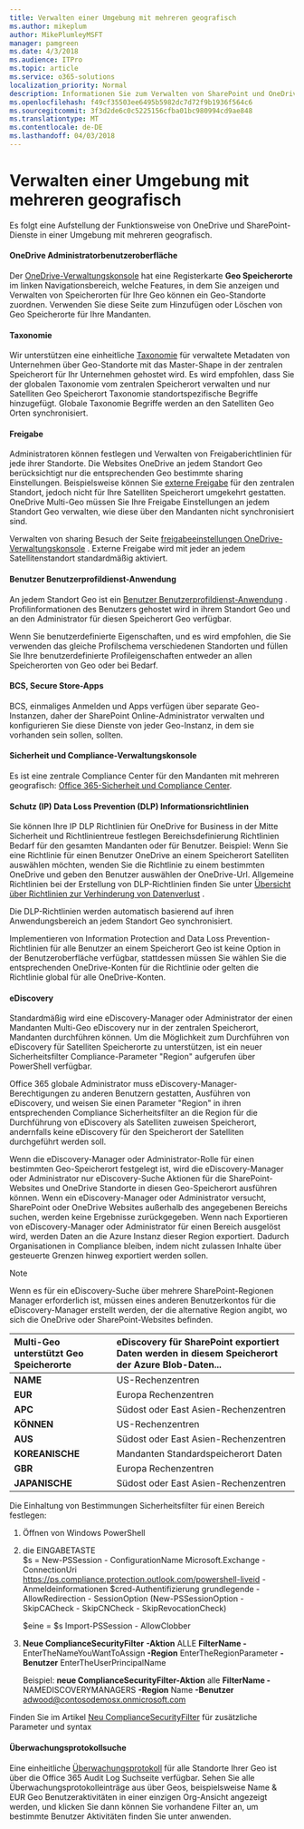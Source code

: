 ```yaml
---
title: Verwalten einer Umgebung mit mehreren geografisch
ms.author: mikeplum
author: MikePlumleyMSFT
manager: pamgreen
ms.date: 4/3/2018
ms.audience: ITPro
ms.topic: article
ms.service: o365-solutions
localization_priority: Normal
description: Informationen Sie zum Verwalten von SharePoint und OneDrive-Dienste in einer Umgebung mit mehreren geografisch.
ms.openlocfilehash: f49cf35503ee6495b5982dc7d72f9b1936f564c6
ms.sourcegitcommit: 3f3d2de6c0c5225156cfba01bc980994cd9ae848
ms.translationtype: MT
ms.contentlocale: de-DE
ms.lasthandoff: 04/03/2018
---
```

# <a name="administering-a-multi-geo-environment"></a>Verwalten einer Umgebung mit mehreren geografisch

Es folgt eine Aufstellung der Funktionsweise von OneDrive und SharePoint-Dienste in einer Umgebung mit mehreren geografisch.

#### <a name="onedrive-administrator-experience"></a>OneDrive Administratorbenutzeroberfläche

Der [OneDrive-Verwaltungskonsole](https://admin.onedrive.com) hat eine Registerkarte **Geo Speicherorte** im linken Navigationsbereich, welche Features, in dem Sie anzeigen und Verwalten von Speicherorten für Ihre Geo können ein Geo-Standorte zuordnen. Verwenden Sie diese Seite zum Hinzufügen oder Löschen von Geo Speicherorte für Ihre Mandanten.

#### <a name="taxonomy"></a>Taxonomie

Wir unterstützen eine einheitliche [Taxonomie](https://support.office.com/article/A180FA28-6405-4679-9EC3-81D2028C4EFC) für verwaltete Metadaten von Unternehmen über Geo-Standorte mit das Master-Shape in der zentralen Speicherort für Ihr Unternehmen gehostet wird. Es wird empfohlen, dass Sie der globalen Taxonomie vom zentralen Speicherort verwalten und nur Satelliten Geo Speicherort Taxonomie standortspezifische Begriffe hinzugefügt. Globale Taxonomie Begriffe werden an den Satelliten Geo Orten synchronisiert.

#### <a name="sharing"></a>Freigabe

Administratoren können festlegen und Verwalten von Freigaberichtlinien für jede ihrer Standorte. Die Websites OneDrive an jedem Standort Geo berücksichtigt nur die entsprechenden Geo bestimmte sharing Einstellungen. Beispielsweise können Sie [externe Freigabe](https://support.office.com/article/C8A462EB-0723-4B0B-8D0A-70FEAFE4BE85) für den zentralen Standort, jedoch nicht für Ihre Satelliten Speicherort umgekehrt gestatten. OneDrive Multi-Geo müssen Sie Ihre Freigabe Einstellungen an jedem Standort Geo verwalten, wie diese über den Mandanten nicht synchronisiert sind.

Verwalten von sharing Besuch der Seite [freigabeeinstellungen OneDrive-Verwaltungskonsole](https://admin.onedrive.com/?v=SharingSettings) . Externe Freigabe wird mit jeder an jedem Satellitenstandort standardmäßig aktiviert.

#### <a name="user-profile-application"></a>Benutzer Benutzerprofildienst-Anwendung

An jedem Standort Geo ist ein [Benutzer Benutzerprofildienst-Anwendung](https://support.office.com/article/494bec9c-6654-41f0-920f-f7f937ea9723) . Profilinformationen des Benutzers gehostet wird in ihrem Standort Geo und an den Administrator für diesen Speicherort Geo verfügbar.

Wenn Sie benutzerdefinierte Eigenschaften, und es wird empfohlen, die Sie verwenden das gleiche Profilschema verschiedenen Standorten und füllen Sie Ihre benutzerdefinierte Profileigenschaften entweder an allen Speicherorten von Geo oder bei Bedarf.

#### <a name="bcs-secure-store-apps"></a>BCS, Secure Store-Apps

BCS, einmaliges Anmelden und Apps verfügen über separate Geo-Instanzen, daher der SharePoint Online-Administrator verwalten und konfigurieren Sie diese Dienste von jeder Geo-Instanz, in dem sie vorhanden sein sollen, sollten.

#### <a name="security-and-compliance-admin-center"></a>Sicherheit und Compliance-Verwaltungskonsole

Es ist eine zentrale Compliance Center für den Mandanten mit mehreren geografisch: [Office 365-Sicherheit und Compliance Center](https://protection.office.com/?rfr=AdminCenter\#/homepage).

#### <a name="information-protection-ip-data-loss-prevention-dlp-policy"></a>Schutz (IP) Data Loss Prevention (DLP) Informationsrichtlinien

Sie können Ihre IP DLP Richtlinien für OneDrive for Business in der Mitte Sicherheit und Richtlinientreue festlegen Bereichsdefinierung Richtlinien Bedarf für den gesamten Mandanten oder für Benutzer. Beispiel: Wenn Sie eine Richtlinie für einen Benutzer OneDrive an einem Speicherort Satelliten auswählen möchten, wenden Sie die Richtlinie zu einem bestimmten OneDrive und geben den Benutzer auswählen der OneDrive-Url. Allgemeine Richtlinien bei der Erstellung von DLP-Richtlinien finden Sie unter [Übersicht über Richtlinien zur Verhinderung von Datenverlust](https://support.office.com/article/1966b2a7-d1e2-4d92-ab61-42efbb137f5e) .

Die DLP-Richtlinien werden automatisch basierend auf ihren Anwendungsbereich an jedem Standort Geo synchronisiert.

Implementieren von Information Protection and Data Loss Prevention-Richtlinien für alle Benutzer an einem Speicherort Geo ist keine Option in der Benutzeroberfläche verfügbar, stattdessen müssen Sie wählen Sie die entsprechenden OneDrive-Konten für die Richtlinie oder gelten die Richtlinie global für alle OneDrive-Konten.

#### <a name="ediscovery"></a>eDiscovery 

Standardmäßig wird eine eDiscovery-Manager oder Administrator der einen Mandanten Multi-Geo eDiscovery nur in der zentralen Speicherort, Mandanten durchführen können. Um die Möglichkeit zum Durchführen von eDiscovery für Satelliten Speicherorte zu unterstützen, ist ein neuer Sicherheitsfilter Compliance-Parameter "Region" aufgerufen über PowerShell verfügbar.

Office 365 globale Administrator muss eDiscovery-Manager-Berechtigungen zu anderen Benutzern gestatten, Ausführen von eDiscovery, und weisen Sie einen Parameter "Region" in ihren entsprechenden Compliance Sicherheitsfilter an die Region für die Durchführung von eDiscovery als Satelliten zuweisen Speicherort, andernfalls keine eDiscovery für den Speicherort der Satelliten durchgeführt werden soll.

Wenn die eDiscovery-Manager oder Administrator-Rolle für einen bestimmten Geo-Speicherort festgelegt ist, wird die eDiscovery-Manager oder Administrator nur eDiscovery-Suche Aktionen für die SharePoint-Websites und OneDrive Standorte in diesen Geo-Speicherort ausführen können. Wenn ein eDiscovery-Manager oder Administrator versucht, SharePoint oder OneDrive Websites außerhalb des angegebenen Bereichs suchen, werden keine Ergebnisse zurückgegeben. Wenn nach Exportieren von eDiscovery-Manager oder Administrator für einen Bereich ausgelöst wird, werden Daten an die Azure Instanz dieser Region exportiert. Dadurch Organisationen in Compliance bleiben, indem nicht zulassen Inhalte über gesteuerte Grenzen hinweg exportiert werden sollen.

> [!NOTE]
> Wenn es für ein eDiscovery-Suche über mehrere SharePoint-Regionen Manager erforderlich ist, müssen eines anderen Benutzerkontos für die eDiscovery-Manager erstellt werden, der die alternative Region angibt, wo sich die OneDrive oder SharePoint-Websites befinden.

<table>
<thead>
<tr class="header">
<th align="left"><strong>Multi-Geo unterstützt Geo Speicherorte</strong></th>
<th align="left"><strong>eDiscovery für SharePoint exportiert Daten werden in diesem Speicherort der Azure Blob-Daten...</strong></th>
</tr>
</thead>
<tbody>
<tr class="odd">
<td align="left"><strong>NAME</strong></td>
<td align="left">US-Rechenzentren</td>
</tr>
<tr class="even">
<td align="left"><strong>EUR</strong></td>
<td align="left">Europa Rechenzentren</td>
</tr>
<tr class="odd">
<td align="left"><strong>APC</strong></td>
<td align="left">Südost oder East Asien-Rechenzentren</td>
</tr>
<tr class="even">
<td align="left"><strong>KÖNNEN</strong></td>
<td align="left">US-Rechenzentren</td>
</tr>
<tr class="odd">
<td align="left"><strong>AUS</strong></td>
<td align="left">Südost oder East Asien-Rechenzentren</td>
</tr>
<tr class="even">
<td align="left"><strong>KOREANISCHE</strong></td>
<td align="left">Mandanten Standardspeicherort Daten</td>
</tr>
<tr class="odd">
<td align="left"><strong>GBR</strong></td>
<td align="left">Europa Rechenzentren</td>
</tr>
<tr class="even">
<td align="left"><strong>JAPANISCHE</strong></td>
<td align="left">Südost oder East Asien-Rechenzentren</td>
</tr>
</tbody>
</table>

Die Einhaltung von Bestimmungen Sicherheitsfilter für einen Bereich festlegen:

1.  Öffnen von Windows PowerShell

2.  die EINGABETASTE  
    $s = New-PSSession - ConfigurationName Microsoft.Exchange - ConnectionUri <https://ps.compliance.protection.outlook.com/powershell-liveid> -Anmeldeinformationen $cred-Authentifizierung grundlegende - AllowRedirection - SessionOption (New-PSSessionOption - SkipCACheck - SkipCNCheck - SkipRevocationCheck)

    $eine = $s Import-PSSession - AllowClobber  

3.  **Neue ComplianceSecurityFilter** **-Aktion** ALLE **FilterName -** EnterTheNameYouWantToAssign **-Region** EnterTheRegionParameter **-Benutzer** EnterTheUserPrincipalName

    Beispiel: **neue ComplianceSecurityFilter-Aktion** alle **FilterName -** NAMEDISCOVERYMANAGERS **-Region** Name **-Benutzer** adwood@contosodemosx.onmicrosoft.com

Finden Sie im Artikel [Neu ComplianceSecurityFilter](https://technet.microsoft.com/library/mt210915(v=exchg.160).aspx) für zusätzliche Parameter und syntax

#### <a name="audit-log-search"></a>Überwachungsprotokollsuche

Eine einheitliche [Überwachungsprotokoll](https://support.office.com/article/0d4d0f35-390b-4518-800e-0c7ec95e946c) für alle Standorte Ihrer Geo ist über die Office 365 Audit Log Suchseite verfügbar. Sehen Sie alle Überwachungsprotokolleinträge aus über Geos, beispielsweise Name & EUR Geo Benutzeraktivitäten in einer einzigen Org-Ansicht angezeigt werden, und klicken Sie dann können Sie vorhandene Filter an, um bestimmte Benutzer Aktivitäten finden Sie unter anwenden.
